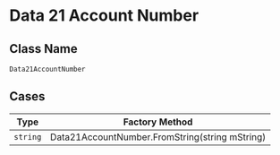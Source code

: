 
# Data 21 Account Number

## Class Name

`Data21AccountNumber`

## Cases

| Type | Factory Method |
|  --- | --- |
| `string` | Data21AccountNumber.FromString(string mString) |

